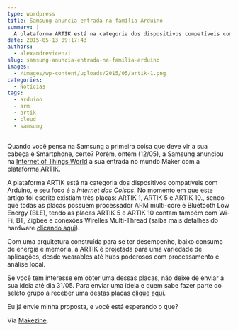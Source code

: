 ```yaml
---
type: wordpress
title: Samsung anuncia entrada na família Arduino
summary: |
  A plataforma ARTIK está na categoria dos dispositivos compatíveis com Arduino, e seu foco é a Internet das Coisas. No momento existem três placas: ARTIK 1, ARTIK 5 e ARTIK 10. Todas as placas possuem processador ARM multi-core e Bluetooth Low Energy (BLE). As placas ARTIK 5 e ARTIK 10 contam também com Wi-Fi, BT, Zigbee e conexões Wirelles Multi-Thread
date: 2015-05-13 09:17:43
authors:
  - alexandrevicenzi
slug: samsung-anuncia-entrada-na-familia-arduino
images:
  - /images/wp-content/uploads/2015/05/artik-1.png
categories:
  - Notícias
tags:
  - arduino
  - arm
  - artik
  - cloud
  - samsung
---
```


Quando você pensa na Samsung a primeira coisa que deve vir a sua cabeça é Smartphone, certo? Porém, ontem (12/05), a Samsung anunciou na <a href="http://iotworldevent.com/" target="_blank">Internet of Things World</a> a sua entrada no mundo Maker com a plataforma ARTIK.

A plataforma ARTIK está na categoria dos dispositivos compatíveis com Arduino, e seu foco é a <em>Internet das Coisas</em>. No momento em que este artigo foi escrito existiam três placas: ARTIK 1, ARTIK 5 e ARTIK 10., sendo que todas as placas possuem processador ARM multi-core e Bluetooth Low Energy (BLE), tendo as placas ARTIK 5 e ARTIK 10 contam também com Wi-Fi, BT, Zigbee e conexões Wirelles Multi-Thread (saiba mais detalhes do hardware <a href="https://www.artik.io/hardware" target="_blank">clicando aqui</a>).

Com uma arquitetura construída para se ter desempenho, baixo consumo de energia e memória, a ARTIK é projetada para uma variedade de aplicações, desde wearables até hubs poderosos com processamento e análise local.

Se você tem interesse em obter uma dessas placas, não deixe de enviar a sua ideia até dia 31/05. Para enviar uma ideia e quem sabe fazer parte do seleto grupo a receber uma destas placas <a href="https://www.artik.io/developer" target="_blank">clique aqui</a>.

Eu já envie minha proposta, e você está esperando o que?

Via <a href="http://makezine.com/2015/05/12/samsung-announces-entry-arduino-family/" target="_blank">Makezine</a>.
